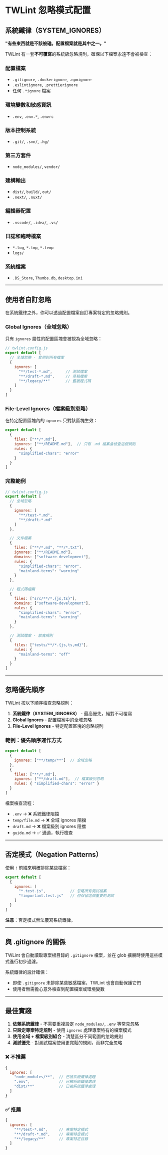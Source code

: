 # TWLint 忽略模式配置

## 系統鐵律（SYSTEM_IGNORES）

**"有些東西就是不該被碰。配置檔案就是其中之一。"**

TWLint 有一套**不可覆寫**的系統級忽略規則，確保以下檔案永遠不會被檢查：

### 配置檔案
- `.gitignore`, `.dockerignore`, `.npmignore`
- `.eslintignore`, `.prettierignore`
- 任何 `.*ignore` 檔案

### 環境變數和敏感資訊
- `.env`, `.env.*`, `.envrc`

### 版本控制系統
- `.git/`, `.svn/`, `.hg/`

### 第三方套件
- `node_modules/`, `vendor/`

### 建構輸出
- `dist/`, `build/`, `out/`
- `.next/`, `.nuxt/`

### 編輯器配置
- `.vscode/`, `.idea/`, `.vs/`

### 日誌和臨時檔案
- `*.log`, `*.tmp`, `*.temp`
- `logs/`

### 系統檔案
- `.DS_Store`, `Thumbs.db`, `desktop.ini`

---

## 使用者自訂忽略

在系統鐵律之外，你可以透過配置檔案自訂專案特定的忽略規則。

### Global Ignores（全域忽略）

只有 `ignores` 屬性的配置區塊會被視為全域忽略：

```javascript
// twlint.config.js
export default [
  // 全域忽略 - 套用到所有檔案
  {
    ignores: [
      "**/test-*.md",      // 測試檔案
      "**/draft-*.md",     // 草稿檔案
      "**/legacy/**"       // 舊版程式碼
    ]
  }
]
```

### File-Level Ignores（檔案級別忽略）

在特定配置區塊內的 `ignores` 只對該區塊生效：

```javascript
export default [
  {
    files: ["**/*.md"],
    ignores: ["**/README.md"],  // 只有 .md 檔案會檢查這個規則
    rules: {
      "simplified-chars": "error"
    }
  }
]
```

### 完整範例

```javascript
// twlint.config.js
export default [
  // 全域忽略
  {
    ignores: [
      "**/test-*.md",
      "**/draft-*.md"
    ]
  },

  // 文件檔案
  {
    files: ["**/*.md", "**/*.txt"],
    ignores: ["**/README.md"],
    domains: ["software-development"],
    rules: {
      "simplified-chars": "error",
      "mainland-terms": "warning"
    }
  },

  // 程式碼檔案
  {
    files: ["src/**/*.{js,ts}"],
    domains: ["software-development"],
    rules: {
      "simplified-chars": "error",
      "mainland-terms": "warning"
    }
  },

  // 測試檔案 - 放寬規則
  {
    files: ["tests/**/*.{js,ts,md}"],
    rules: {
      "mainland-terms": "off"
    }
  }
]
```

---

## 忽略優先順序

TWLint 按以下順序檢查忽略規則：

1. **系統鐵律（SYSTEM_IGNORES）** - 最高優先，絕對不可覆寫
2. **Global Ignores** - 配置檔案中的全域忽略
3. **File-Level Ignores** - 特定配置區塊的忽略規則

### 範例：優先順序運作方式

```javascript
export default [
  {
    ignores: ["**/temp/**"]  // 全域忽略
  },
  {
    files: ["**/*.md"],
    ignores: ["**/draft.md"],  // 檔案級別忽略
    rules: { "simplified-chars": "error" }
  }
]
```

檔案檢查流程：
- `.env` → ❌ 系統鐵律阻擋
- `temp/file.md` → ❌ 全域 ignores 阻擋
- `draft.md` → ❌ 檔案級別 ignores 阻擋
- `guide.md` → ✅ 通過，執行檢查

---

## 否定模式（Negation Patterns）

使用 `!` 前綴來明確排除某些檔案：

```javascript
export default [
  {
    ignores: [
      "*.test.js",           // 忽略所有測試檔案
      "!important.test.js"   // 但保留這個重要的測試
    ]
  }
]
```

**注意**：否定模式無法覆寫系統鐵律。

---

## 與 .gitignore 的關係

TWLint 會自動讀取專案根目錄的 `.gitignore` 檔案，並在 glob 擴展時使用這些模式進行初步過濾。

系統鐵律的設計確保：
- 即使 `.gitignore` 未排除某些敏感檔案，TWLint 也會自動保護它們
- 使用者無需擔心意外檢查到配置檔案或環境變數

---

## 最佳實踐

1. **依賴系統鐵律** - 不需要重複設定 `node_modules/`, `.env` 等常見忽略
2. **只設定專案特定規則** - 使用 `ignores` 處理專案特有的檔案模式
3. **使用全域 + 檔案級別組合** - 清楚區分不同範圍的忽略規則
4. **測試優先** - 對測試檔案使用更寬鬆的規則，而非完全忽略

### ❌ 不推薦
```javascript
{
  ignores: [
    "node_modules/**",  // 已被系統鐵律處理
    ".env",             // 已被系統鐵律處理
    "dist/**"           // 已被系統鐵律處理
  ]
}
```

### ✅ 推薦
```javascript
{
  ignores: [
    "**/test-*.md",     // 專案特定模式
    "**/draft-*.md",    // 專案特定模式
    "**/legacy/**"      // 專案特定目錄
  ]
}
```
